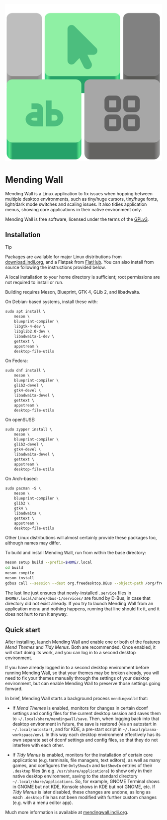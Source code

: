 ![Mending Wall icon](docs/assets/logo.svg)

# Mending Wall

Mending Wall is a Linux application to fix issues when hopping between multiple desktop environments, such as tiny/huge cursors, tiny/huge fonts, light/dark mode switches and scaling issues. It also tidies application menus, showing core applications in their native environment only.

Mending Wall is free software, licensed under the terms of the [GPLv3](https://www.gnu.org/licenses/gpl-3.0.en.html).

## Installation

> [!TIP]
> Packages are available for major Linux distributions from [download.indii.org](https://download.indii.org), and a Flatpak from [FlatHub](https://flathub.org/en/apps/org.indii.mendingwall). You can also install from source following the instructions provided below.

A local installation to your home directory is sufficient; root permissions are not required to install or run.

Building requires Meson, Blueprint, GTK 4, GLib 2, and libadwaita.

On Debian-based systems, install these with:
```
sudo apt install \
    meson \
    blueprint-compiler \
    libgtk-4-dev \
    libglib2.0-dev \
    libadwaita-1-dev \
    gettext \
    appstream \
    desktop-file-utils
```
On Fedora:
```
sudo dnf install \
    meson \
    blueprint-compiler \
    glib2-devel \
    gtk4-devel \
    libadwaita-devel \
    gettext \
    appstream \
    desktop-file-utils
```
On openSUSE:
```
sudo zypper install \
    meson \
    blueprint-compiler \
    glib2-devel \
    gtk4-devel \
    libadwaita-devel \
    gettext \
    appstream \
    desktop-file-utils
```
On Arch-based:
```
sudo pacman -S \
    meson \
    blueprint-compiler \
    glib2 \
    gtk4 \
    libadwaita \
    gettext \
    appstream \
    desktop-file-utils
```
Other Linux distributions will almost certainly provide these packages too, although names may differ.

To build and install Mending Wall, run from within the base directory:
```bash
meson setup build --prefix=$HOME/.local
cd build
meson compile
meson install
gdbus call --session --dest org.freedesktop.DBus --object-path /org/freedesktop/DBus --method org.freedesktop.DBus.ReloadConfig
```
The last line just ensures that newly-installed `.service` files in `$HOME/.local/share/dbus-1/services/` are found by D-Bus, in case that directory did not exist already. If you try to launch Mending Wall from an application menu and nothing happens, running that line should fix it, and it does not hurt to run it anyway.

## Quick start

After installing, launch Mending Wall and enable one or both of the features *Mend Themes* and *Tidy Menus*. Both are recommended. Once enabled, it will start doing its work, and you can log in to a second desktop environment.

If you have already logged in to a second desktop environment before running Mending Wall, so that your themes may be broken already, you will need to fix your themes manually through the settings of your desktop environment, but can enable Mending Wall to preserve those settings going forward.

In brief, Mending Wall starts a background process `mendingwalld` that:

* If *Mend Themes* is enabled, monitors for changes in certain dconf settings and config files for the current desktop session and saves them to `~/.local/share/mendingwall/save`. Then, when logging back into that desktop environment in future, the save is restored (via an autostart in `~/.local/autostart`, and for KDE, a pre-start script in `~/.local/plasma-workspace/env`). In this way each desktop environment effectively has its own separate set of dconf settings and config files, so that they do not interfere with each other.

* If *Tidy Menus* is enabled, monitors for the installation of certain core applications (e.g. terminals, file managers, text editors), as well as many games, and configures the `OnlyShowIn` and `NotShowIn` entries of their `.desktop` files (in e.g. `/usr/share/applications`) to show only in their native desktop environment, saving to the standard directory `~/.local/share/applications`. So, for example, GNOME Terminal shows in GNOME but not KDE, Konsole shows in KDE but not GNOME, etc. If *Tidy Menus* is later disabled, these changes are undone, as long as each `.desktop` file has not been modified with further custom changes (e.g. with a menu editor app).

Much more information is available at [mendingwall.indii.org](https://mendingwall.indii.org).

